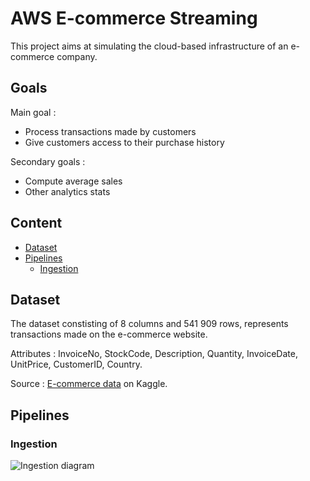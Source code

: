 # AWS E-commerce Streaming

This project aims at simulating the cloud-based infrastructure of an e-commerce company. 

## Goals

Main goal :
- Process transactions made by customers
- Give customers access to their purchase history

Secondary goals :
- Compute average sales
- Other analytics stats

## Content

- [Dataset](##Dataset)
- [Pipelines](##Pipelines)
  - [Ingestion](###Ingestion)

## Dataset

The dataset constisting of 8 columns and 541 909 rows, represents transactions made on the e-commerce website.

Attributes : InvoiceNo, StockCode, Description, Quantity, InvoiceDate, UnitPrice, CustomerID, Country.

Source : [E-commerce data](https://www.kaggle.com/datasets/carrie1/ecommerce-data) on Kaggle.

## Pipelines

### Ingestion

![Ingestion diagram](Ingestion/Ingestion.png)